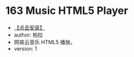 # 163 Music HTML5 Player #

* [【点击安装】](https://github.com/FirefoxBar/userscript/raw/master/163_Music_HTML5_Player/163_Music_HTML5_Player.user.js)
* author: 柏拉
* 网易云音乐 HTML5 播放。
* version: 1
